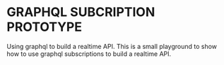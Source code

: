 # GRAPHQL SUBCRIPTION PROTOTYPE

Using graphql to build a realtime API. This is a small playground to show how to use graphql subscriptions to build a realtime API.
